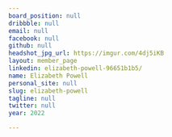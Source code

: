 ```yaml
---
board_position: null
dribbble: null
email: null
facebook: null
github: null
headshot_jpg_url: https://imgur.com/4dj5iKB
layout: member_page
linkedin: elizabeth-powell-96651b1b5/
name: Elizabeth Powell
personal_site: null
slug: elizabeth-powell
tagline: null
twitter: null
year: 2022

---
```

